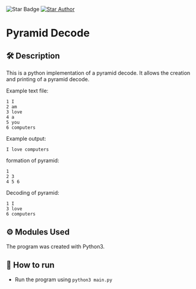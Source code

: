![Star Badge](https://img.shields.io/static/v1?style=flat&color=green&logo=python&label=MiniPy&message=%F0%9F%8C%9F%20If%20you%20found%20it%20useful) <a href="https://github.com/VinayakHegde">![Star Author](https://img.shields.io/static/v1?&style=flat&color=green&logo=github&label=Author&message=Vinayak%20Hegde)</a>

# Pyramid Decode

## 🛠️ Description

This is a python implementation of a pyramid decode. It allows the creation and printing of a pyramid decode. 

Example text file:

```
1 I
2 am
3 love
4 a
5 you
6 computers
```

Example output:

```
I love computers
```
formation of pyramid:
```
1
2 3
4 5 6
```

Decoding of pyramid: 
```
1 I
3 love
6 computers
```

## ⚙️ Modules Used

The program was created with Python3.


## 🤖 How to run

- Run the program using `python3 main.py`

